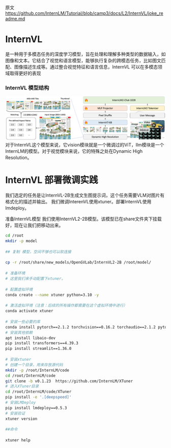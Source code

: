 原文
https://github.com/InternLM/Tutorial/blob/camp3/docs/L2/InternVL/joke_readme.md

# InternVL 
是一种用于多模态任务的深度学习模型，旨在处理和理解多种类型的数据输入，如图像和文本。它结合了视觉和语言模型，能够执行复杂的跨模态任务，比如图文匹配、图像描述生成等。通过整合视觉特征和语言信息，InternVL 可以在多模态领域取得更好的表现

### InternVL 模型结构
![alt text](image.png)
对于InternVL这个模型来说，它vision模块就是一个微调过的ViT，llm模块是一个InternLM的模型。对于视觉模块来说，它的特殊之处在Dynamic High Resolution。

# InternVL 部署微调实践
我们选定的任务是让InternVL-2B生成文生图提示词，这个任务需要VLM对图片有格式化的描述并输出。
我们微调InterenVL使用xtuner。部署InternVL使用lmdeploy。

准备InternVL模型
我们使用InternVL2-2B模型。该模型已在share文件夹下挂载好，现在让我们把移动出来。

```bash
cd /root
mkdir -p model

## 复制 模型，空间不够也可以软连接

cp -r /root/share/new_models/OpenGVLab/InternVL2-2B /root/model/

# 准备环境
# 这里我们来手动配置下xtuner。

# 配置虚拟环境
conda create --name xtuner python=3.10 -y

# 激活虚拟环境（注意：后续的所有操作都需要在这个虚拟环境中进行）
conda activate xtuner

# 安装一些必要的库
conda install pytorch==2.1.2 torchvision==0.16.2 torchaudio==2.1.2 pytorch-cuda=12.1 -c pytorch -c nvidia -y
# 安装其他依赖
apt install libaio-dev
pip install transformers==4.39.3
pip install streamlit==1.36.0

# 安装xtuner
# 创建一个目录，用来存放源代码
mkdir -p /root/InternLM/code
cd /root/InternLM/code
git clone -b v0.1.23  https://github.com/InternLM/XTuner
# 进入XTuner目录
cd /root/InternLM/code/XTuner
pip install -e '.[deepspeed]'
# 安装LMDeploy
pip install lmdeploy==0.5.3
# 安装验证
xtuner version

##命令

xtuner help
```